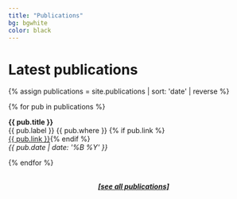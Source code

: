 ```yaml
---
title: "Publications"
bg: bgwhite
color: black
---
```


<h1>Latest publications</h1>

{% assign publications = site.publications | sort: 'date' | reverse %}

{% for pub in publications %}

<b>{{ pub.title }}</b>
<br>
<span class="label {{ pub.label }}">{{ pub.label }}</span> {{ pub.where }}
{% if pub.link %}<br><a href="{{ pub.link }}" target="_blank">{{ pub.link }}</a>{% endif %}<br>
<i>{{ pub.date | date: '%B %Y' }}</i>

{% endfor %}

<center>
<br>
<b><i><a href="publications-archive.html">[see all publications]</a></i></b>
</center>
